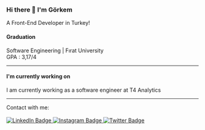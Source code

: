 ### Hi there 👋 I'm Görkem

A Front-End Developer in Turkey!



<h4>Graduation</h4>
Software Engineering | Fırat University<br>
GPA : 3,17/4
<hr>
<h4>I'm currently working on</h4>
I am currently working as a software engineer at T4 Analytics
<hr>
Contact with me:
<br>
<br>
<div id="badges">
  <a href="https://www.linkedin.com/in/g%C3%B6rkem-%C3%A7ak%C4%B1c%C4%B1-909146202/">
    <img src="https://img.shields.io/badge/LinkedIn-blue?style=for-the-badge&logo=linkedin&logoColor=white" alt="LinkedIn Badge"/>
  </a>
  <a href="https://www.instagram.com/gorkem.cakici/">
    <img src="https://img.shields.io/badge/Instagram-E4405F?style=for-the-badge&logo=instagram&logoColor=white" alt="Instagram Badge"/>
  </a>
  <a href="https://twitter.com/gorkemcakici">
    <img src="https://img.shields.io/badge/Twitter-blue?style=for-the-badge&logo=twitter&logoColor=white" alt="Twitter Badge"/>
  </a>
</div>
<!--
**gorkemcakici/gorkemcakici** is a ✨ _special_ ✨ repository because its `README.md` (this file) appears on your GitHub profile.

Here are some ideas to get you started:

- 🔭 I’m currently working on ...
- 🌱 I’m currently learning ...
- 👯 I’m looking to collaborate on ...
- 🤔 I’m looking for help with ...
- 💬 Ask me about ...
- 📫 How to reach me: ...
- 😄 Pronouns: ...
- ⚡ Fun fact: ...
-->
